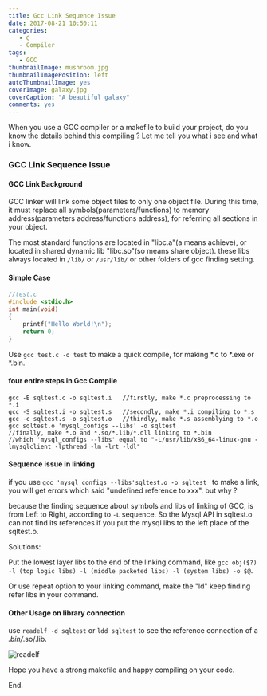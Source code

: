 ```yaml
---
title: Gcc Link Sequence Issue
date: 2017-08-21 10:50:11
categories: 
   - C
   - Compiler
tags: 
   - GCC
thumbnailImage: mushroom.jpg
thumbnailImagePosition: left
autoThumbnailImage: yes
coverImage: galaxy.jpg
coverCaption: "A beautiful galaxy"
comments: yes
---
```

When you use a GCC compiler or a makefile to build your project, do you know the details behind this compiling ? Let me tell you what i see and what i know.
<!--more-->
<!--toc-->
### GCC Link Sequence Issue

#### GCC Link Background

GCC linker will link some object files  to only one object file.  During this time, it must replace all symbols(parameters/functions) to memory address(parameters address/functions address), for referring all sections in your object.

The most standard functions are located in "libc.a"(a means achieve), or located in shared dynamic lib "libc.so"(so means share object). these libs always located in `/lib/` or `/usr/lib/` or other folders of gcc finding setting.



#### Simple Case

```c
//test.c
#include <stdio.h>
int main(void)
{
    printf("Hello World!\n");
    return 0;
}
```

Use `gcc test.c -o test` to make a quick compile, for making *.c to *.exe or *.bin.



#### four entire steps in Gcc Compile

```
gcc -E sqltest.c -o sqltest.i	//firstly, make *.c preprocessing to *.i
gcc -S sqltest.i -o sqltest.s	//secondly, make *.i compiling to *.s   
gcc -c sqltest.s -o sqltest.o	//thirdly, make *.s assemblying to *.o  
gcc sqltest.o 'mysql_configs --libs' -o sqltest 
//finally, make *.o and *.so/*.lib/*.dll linking to *.bin
//which 'mysql_configs --libs' equal to "-L/usr/lib/x86_64-linux-gnu -lmysqlclient -lpthread -lm -lrt -ldl"
```

#### Sequence issue in linking

if you use `gcc 'mysql_configs --libs'sqltest.o -o sqltest ` to make a link, you will get errors which said "undefined reference to xxx". but why ?

because the finding sequence about symbols and libs of linking of GCC, is from Left to Right, according to `-L` sequence. So the Mysql API in sqltest.o can not find its references if you put the mysql libs to the left place of the sqltest.o. 

Solutions:

Put the lowest layer libs to the end of the linking command, like `gcc obj($?) -l (top logic libs) -l (middle packeted libs) -l (system libs) -o $@`.

Or use repeat option to your linking command, make the "ld" keep finding refer libs in your command.



#### Other Usage on library connection

use `readelf -d sqltest` or `ldd sqltest` to see the reference connection of a *.bin/*.so/.lib.

![readelf](http://blog.kuberfly.me/2017/08/21/Gcc-Link-Sequence-Issue/readelf.png)



Hope you have a strong makefile and happy compiling on your code.

End.